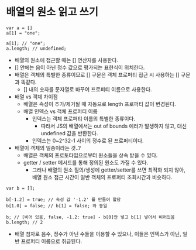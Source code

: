 # 배열의 원소 읽고 쓰기
```
var a = []
a[1] = "one";

a[1]; // "one";
a.length; // undefined;
```
- 배열의 원소에 접근할 때는 [] 연산자를 사용한다.
- [] 안에는 음이 아닌 정수 값으로 평가되는 표현식이 위치한다.
- 배열은 객체의 특별한 종류이므로 [] 구문은 객체 프로퍼티 접근 시 사용하는 [] 구문과 똑같다.
  - [] 내의 숫자를 문자열로 바꾸어 프로퍼티 이름으로 사용한다.
- 배열 vs 객체 차이점
  - 배열은 속성이 추가/제거될 때 자동으로 length 프로퍼티 값이 변경된다.
  - 배열 인덱스 vs 객체 프로퍼티 이름
    - 인덱스는 객체 프로퍼티 이름의 특별한 종류이다.
      - 따라서 JS의 배열에서는 out of bounds 에러가 발생하지 않고, 대신 undefined 값을 반환한다. 
    - 인덱스는 0~2^32-1 사이의 정수로 된 프로퍼티이다.
- 배열이 객체의 일종이라는 것..?
  - 배열은 객체의 프로토타입으로부터 원소들을 상속 받을 수 있다.
  - getter / setter 메서드를 통해 정의된 원소도 가질 수 있다.
    - 그러나 배열의 원소 질의/생성에 getter/setter를 쓰면 최적화 되지 않아, 배열 원소 접근 시간이 일반 객체의 프로퍼티 조회시간과 비슷하다.


```
var b = [];

b[-1.2] = true; // 속성 값 '-1.2' 를 만들어 할당
b[1.0] = false; // b[1] = false; 와 동일

b; // [비어 있음, false, -1.2: true] - b[0]안 넣고 b[1] 넣어서 비어있음
b.length; // 2
```
- 배열 첨자로 음수, 정수가 아닌 수들을 이용할 수 있으나, 이들은 인덱스가 아닌, 일반 프로퍼티 이름으로 취급된다.
